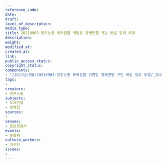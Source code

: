 ```yaml
---
reference_code: 
date: 
draft: 
level_of_description: 
media_type: 
title: 20210903-민주노총 폭력침탈 위원장 강제연행 규탄 매일 집회 투쟁
description: 
weight: 
modified_at: 
created_at: 
link: 
public_access_status: 
copyright_status: 
components:
- "/2021년/9월/20210903-민주노총 폭력침탈 위원장 강제연행 규탄 매일 집회 투쟁/_1D21836.jpg"
tags:
- 
creators:
- 민주노총
subjects:
- 노조탄압
- 총파업
sources:
- 
venues:
- 종로경찰서
events:
- 문화제
culture_workers:
- 이수진
issues:
- 
---
```

